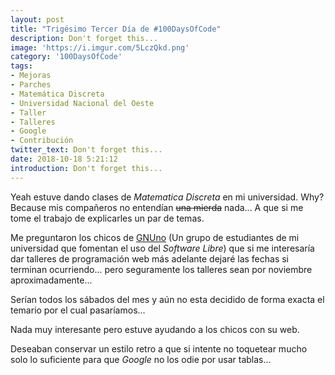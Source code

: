 ```yaml
---
layout: post
title: "Trigésimo Tercer Día de #100DaysOfCode"
description: Don't forget this...
image: 'https://i.imgur.com/5LczQkd.png'
category: '100DaysOfCode'
tags: 
- Mejoras
- Parches
- Matemática Discreta
- Universidad Nacional del Oeste
- Taller
- Talleres
- Google
- Contribución
twitter_text: Don't forget this...
date: 2018-10-18 5:21:12
introduction: Don't forget this...
---
```


Yeah estuve dando clases de *Matematica Discreta* en mi universidad. Why? Because mis compañeros no entendían ~~una mierda~~ nada... A que si me tome el trabajo de explicarles un par de temas. 

Me preguntaron los chicos de [GNUno](http://www.gnuno.com.ar) (Un grupo de estudiantes de mi universidad que fomentan el uso del *Software Libre*) que si me interesaría dar talleres de programación web más adelante dejaré las fechas si terminan ocurriendo... pero seguramente los talleres sean por noviembre aproximadamente...
	
Serían todos los sábados del mes y aún no esta decidido de forma exacta el temario por el cual pasaríamos...

Nada muy interesante pero estuve ayudando a los chicos con su web.

Deseaban conservar un estilo retro a que si intente no toquetear mucho solo lo suficiente para que *Google* no los odie por usar tablas...

